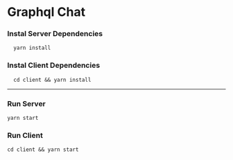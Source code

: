 # Graphql Chat
### Instal Server Dependencies
```
  yarn install
```
### Instal Client Dependencies
```
  cd client && yarn install
```

<hr/>

### Run Server
```
yarn start
```
### Run Client
```
cd client && yarn start
```
